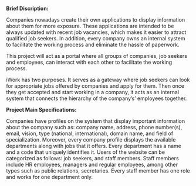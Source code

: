 **Brief Discription:**

Companies nowadays create their own applications to display information about them for more exposure.
These applications are intended to be always updated with recent job vacancies, which makes it easier to attract qualified job seekers. In addition, every company owns an internal system to facilitate the working process and eliminate the hassle of paperwork.

This project will act as a portal where all groups of companies, job seekers and
employees, can interact with each other to facilitate the working process.

iWork has two purposes. It serves as a gateway where job seekers can look for appropriate jobs offered by companies and apply for them. Then once they get accepted and start working in a company, it acts as an internal system that connects the hierarchy of the company’s’ employees together.

**Project Main Specifications:**

Companies have profiles on the system that display important information about the company such as:
company name, address, phone number(s), email, vision, type (national, international), domain name,
and field of specialization. Moreover, every company profile displays the available departments along with
jobs that it offers. Every department has a name and a code that uniquely identifies it.
Users of the website can be categorized as follows: job seekers, and staff members. Staff members include HR employees, managers and regular employees, among other types such as public relations, secretaries. Every staff member has one role and works for one department only.
